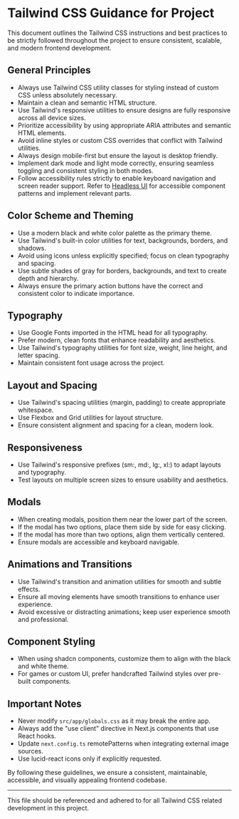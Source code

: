 # Tailwind CSS Guidance for Project

This document outlines the Tailwind CSS instructions and best practices to be strictly followed throughout the project to ensure consistent, scalable, and modern frontend development.

## General Principles
- Always use Tailwind CSS utility classes for styling instead of custom CSS unless absolutely necessary.
- Maintain a clean and semantic HTML structure.
- Use Tailwind's responsive utilities to ensure designs are fully responsive across all device sizes.
- Prioritize accessibility by using appropriate ARIA attributes and semantic HTML elements.
- Avoid inline styles or custom CSS overrides that conflict with Tailwind utilities.
- Always design mobile-first but ensure the layout is desktop friendly.
- Implement dark mode and light mode correctly, ensuring seamless toggling and consistent styling in both modes.
- Follow accessibility rules strictly to enable keyboard navigation and screen reader support. Refer to [Headless UI](https://headlessui.com) for accessible component patterns and implement relevant parts.

## Color Scheme and Theming
- Use a modern black and white color palette as the primary theme.
- Use Tailwind's built-in color utilities for text, backgrounds, borders, and shadows.
- Avoid using icons unless explicitly specified; focus on clean typography and spacing.
- Use subtle shades of gray for borders, backgrounds, and text to create depth and hierarchy.
- Always ensure the primary action buttons have the correct and consistent color to indicate importance.

## Typography
- Use Google Fonts imported in the HTML head for all typography.
- Prefer modern, clean fonts that enhance readability and aesthetics.
- Use Tailwind's typography utilities for font size, weight, line height, and letter spacing.
- Maintain consistent font usage across the project.

## Layout and Spacing
- Use Tailwind's spacing utilities (margin, padding) to create appropriate whitespace.
- Use Flexbox and Grid utilities for layout structure.
- Ensure consistent alignment and spacing for a clean, modern look.

## Responsiveness
- Use Tailwind's responsive prefixes (sm:, md:, lg:, xl:) to adapt layouts and typography.
- Test layouts on multiple screen sizes to ensure usability and aesthetics.

## Modals
- When creating modals, position them near the lower part of the screen.
- If the modal has two options, place them side by side for easy clicking.
- If the modal has more than two options, align them vertically centered.
- Ensure modals are accessible and keyboard navigable.

## Animations and Transitions
- Use Tailwind's transition and animation utilities for smooth and subtle effects.
- Ensure all moving elements have smooth transitions to enhance user experience.
- Avoid excessive or distracting animations; keep user experience smooth and professional.

## Component Styling
- When using shadcn components, customize them to align with the black and white theme.
- For games or custom UI, prefer handcrafted Tailwind styles over pre-built components.

## Important Notes
- Never modify `src/app/globals.css` as it may break the entire app.
- Always add the "use client" directive in Next.js components that use React hooks.
- Update `next.config.ts` remotePatterns when integrating external image sources.
- Use lucid-react icons only if explicitly requested.

By following these guidelines, we ensure a consistent, maintainable, accessible, and visually appealing frontend codebase.

---
This file should be referenced and adhered to for all Tailwind CSS related development in this project.
